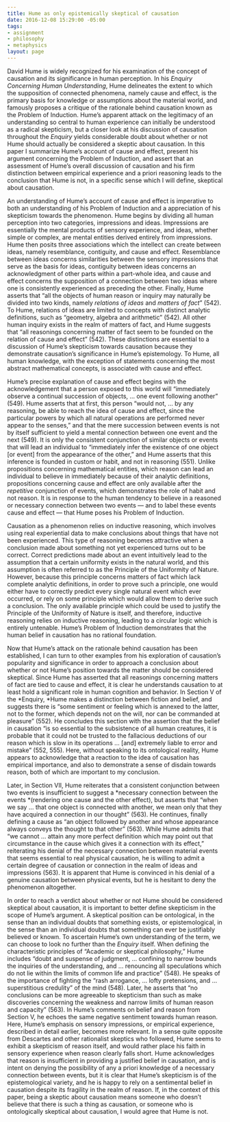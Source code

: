 ```yaml
---
title: Hume as only epistemically skeptical of causation
date: 2016-12-08 15:29:00 -05:00
tags:
- assignment
- philosophy
- metaphysics
layout: page
---
```


David Hume is widely recognized for his examination of the concept of causation and its significance in human perception. In his *Enquiry Concerning Human Understanding*, Hume delineates the extent to which the supposition of connected phenomena, namely cause and effect, is the primary basis for knowledge or assumptions about the material world, and famously proposes a critique of the rationale behind causation known as the Problem of Induction. Hume’s apparent attack on the legitimacy of an understanding so central to human experience can initially be understood as a radical skepticism, but a closer look at his discussion of causation throughout the *Enquiry* yields considerable doubt about whether or not Hume should actually be considered a skeptic about causation. In this paper I summarize Hume’s account of cause and effect, present his argument concerning the Problem of Induction, and assert that an assessment of Hume’s overall discussion of causation and his firm distinction between empirical experience and a priori reasoning leads to the conclusion that Hume is not, in a specific sense which I will define, skeptical about causation.

An understanding of Hume’s account of cause and effect is imperative to both an understanding of his Problem of Induction and a appreciation of his skepticism towards the phenomenon. Hume begins by dividing all human perception into two categories, impressions and ideas. Impressions are essentially the mental products of sensory experience, and ideas, whether simple or complex, are mental entities derived entirely from impressions. Hume then posits three associations which the intellect can create between ideas, namely resemblance, contiguity, and cause and effect. Resemblance between ideas concerns similarities between the sensory impressions that serve as the basis for ideas, contiguity between ideas concerns an acknowledgment of other parts within a part-whole idea, and cause and effect concerns the supposition of a connection between two ideas where one is consistently experienced as preceding the other. Finally, Hume asserts that “all the objects of human reason or inquiry may naturally be divided into two kinds, namely *relations of ideas* and *matters of fact*” (542). To Hume, relations of ideas are limited to concepts with distinct analytic definitions, such as “geometry, algebra and arithmetic” (542). All other human inquiry exists in the realm of matters of fact, and Hume suggests that “all reasonings concerning matter of fact seem to be founded on the relation of cause and effect” (542). These distinctions are essential to a discussion of Hume’s skepticism towards causation because they demonstrate causation’s significance in Hume’s epistemology. To Hume, all human knowledge, with the exception of statements concerning the most abstract mathematical concepts, is associated with cause and effect.

Hume’s precise explanation of cause and effect begins with the acknowledgement that a person exposed to this world will “immediately observe a continual succession of objects, … one event following another” (549). Hume asserts that at first, this person “would not, … by any reasoning, be able to reach the idea of cause and effect, since the particular powers by which all natural operations are performed never appear to the senses,” and that the mere succession between events is not by itself sufficient to yield a mental connection between one event and the next (549). It is only the consistent conjunction of similar objects or events that will lead an individual to “immediately infer the existence of one object \[or event\] from the appearance of the other,” and Hume asserts that this inference is founded in custom or habit, and not in reasoning (551). Unlike propositions concerning mathematical entities, which reason can lead an individual to believe in immediately because of their analytic definitions, propositions concerning cause and effect are only available after the *repetitive* conjunction of events, which demonstrates the role of habit and not reason. It is in response to the human tendency to believe in a reasoned or necessary connection between two events — and to label these events cause and effect — that Hume poses his Problem of Induction.

Causation as a phenomenon relies on inductive reasoning, which involves using real experiential data to make conclusions about things that have not been experienced. This type of reasoning becomes attractive when a conclusion made about something not yet experienced turns out to be correct. Correct predictions made about an event intuitively lead to the assumption that a certain uniformity exists in the natural world, and this assumption is often referred to as the Principle of the Uniformity of Nature. However, because this principle concerns matters of fact which lack complete analytic definitions, in order to prove such a principle, one would either have to correctly predict every single natural event which ever occurred, or rely on some principle which would allow them to derive such a conclusion. The only available principle which could be used to justify the Principle of the Uniformity of Nature is itself, and therefore, inductive reasoning relies on inductive reasoning, leading to a circular logic which is entirely untenable. Hume’s Problem of Induction demonstrates that the human belief in causation has no rational foundation.

Now that Hume’s attack on the rationale behind causation has been established, I can turn to other examples from his exploration of causation’s popularity and significance in order to approach a conclusion about whether or not Hume’s position towards the matter should be considered skeptical. Since Hume has asserted that all reasonings concerning matters of fact are tied to cause and effect, it is clear he understands causation to at least hold a significant role in human cognition and behavior. In Section V of the *Enquiry, *Hume makes a distinction between fiction and belief, and suggests there is “some sentiment or feeling which is annexed to the latter, not to the former, which depends not on the will, nor can be commanded at pleasure” (552). He concludes this section with the assertion that the belief in causation “is so essential to the subsistence of all human creatures, it is probable that it could not be trusted to the fallacious deductions of our reason which is slow in its operations … \[and\] extremely liable to error and mistake” (552, 555). Here, without speaking to its ontological reality, Hume appears to acknowledge that a reaction to the idea of causation has empirical importance, and also to demonstrate a sense of disdain towards reason, both of which are important to my conclusion.

Later, in Section VII, Hume reiterates that a consistent conjunction between two events is insufficient to suggest a *necessary connection between the events *(rendering one cause and the other effect), but asserts that “when we say … that one object is connected with another, we mean only that they have acquired a connection in our thought” (563). He continues, finally defining a cause as “an object followed by another and whose appearance always conveys the thought to that other” (563). While Hume admits that “we cannot … attain any more perfect definition which may point out that circumstance in the cause which gives it a connection with its effect,” reiterating his denial of the necessary connection between material events that seems essential to real physical causation, he is willing to admit a certain degree of causation or connection in the realm of ideas and impressions (563). It is apparent that Hume is convinced in his denial of a genuine causation between physical events, but he is hesitant to deny the phenomenon altogether.

In order to reach a verdict about whether or not Hume should be considered skeptical about causation, it is important to better define skepticism in the scope of Hume’s argument. A skeptical position can be ontological, in the sense than an individual doubts that something exists, or epistemological, in the sense than an individual doubts that something can ever be justifiably believed or known. To ascertain Hume’s own understanding of the term, we can choose to look no further than the *Enquiry* itself. When defining the characteristic principles of “Academic or skeptical philosophy,” Hume includes “doubt and suspense of judgment, … confining to narrow bounds the inquiries of the understanding, and … renouncing all speculations which do not lie within the limits of common life and practice” (548). He speaks of the importance of fighting the “rash arrogance, … lofty pretensions, and … superstitious credulity” of the mind (548). Later, he asserts that “no conclusions can be more agreeable to skepticism than such as make discoveries concerning the weakness and narrow limits of human reason and capacity” (563). In Hume’s comments on belief and reason from Section V, he echoes the same negative sentiment towards human reason. Here, Hume’s emphasis on sensory impressions, or empirical experience, described in detail earlier, becomes more relevant. In a sense quite opposite from Descartes and other rationalist skeptics who followed, Hume seems to exhibit a skepticism of reason itself, and would rather place his faith in sensory experience when reason clearly falls short. Hume acknowledges that reason is insufficient in providing a justified belief in causation, and is intent on denying the possibility of any a priori knowledge of a necessary connection between events, but it is clear that Hume’s skepticism is of the epistemological variety, and he is happy to rely on a sentimental belief in causation despite its fragility in the realm of reason. If, in the context of this paper, being a skeptic about causation means someone who doesn’t believe that there is such a thing as causation, or someone who is ontologically skeptical about causation, I would agree that Hume is not.